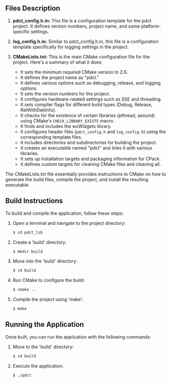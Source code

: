 
## Files Description  
  
1. **pdct_config.h.in:**
   This file is a configuration template for the pdct project. It defines version numbers, project name, and some platform-specific settings.

2. **log_config.h.in:**
   Similar to pdct_config.h.in, this file is a configuration template specifically for logging settings in the project.

3. **CMakeLists.txt:**
   This is the main CMake configuration file for the project. Here's a summary of what it does:

   - It sets the minimum required CMake version to 2.6.
   - It defines the project name as "pdct."
   - It defines various options such as debugging, release, and logging options.
   - It sets the version numbers for the project.
   - It configures hardware-related settings such as SSE and threading.
   - It sets compiler flags for different build types (Debug, Release, RelWithDebInfo).
   - It checks for the existence of certain libraries (pthread, asound) using CMake's `CHECK_LIBRARY_EXISTS` macro.
   - It finds and includes the wxWidgets library.
   - It configures header files (`pdct_config.h` and `log_config.h`) using the corresponding template files.
   - It includes directories and subdirectories for building the project.
   - It creates an executable named "pdct" and links it with various libraries.
   - It sets up installation targets and packaging information for CPack.
   - It defines custom targets for cleaning CMake files and cleaning all.

The CMakeLists.txt file essentially provides instructions to CMake on how to generate the build files, compile the project, and install the resulting executable.

## Build Instructions

To build and compile the application, follow these steps:

1. Open a terminal and navigate to the project directory:
   ```sh
   $ cd pdct_lib
   ```

2. Create a 'build' directory:
   ```sh
   $ mkdir build
   ```

3. Move into the 'build' directory:
   ```sh
   $ cd build
   ```

4. Run CMake to configure the build:
   ```sh
   $ cmake ..
   ```

5. Compile the project using 'make':
   ```sh
   $ make
   ```

## Running the Application

Once built, you can run the application with the following commands:

1. Move to the 'build' directory:
   ```sh
   $ cd build
   ```

2. Execute the application:
   ```sh
   $ ./pdct
   ```

